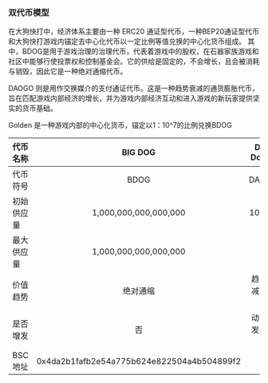 ### 双代币模型

在大狗快打中，经济体系主要由一种 ERC20 通证型代币，一种BEP20通证型代币和大狗快打游戏内锚定去中心化代币以一定比例等值兑换的中心化货币组成。
其中，BDOG是用于游戏治理的治理代币，代表着游戏中的股权，在石器家族游戏和社区中能够行使投票权和控制基金会。它的供给是固定的，不会增长，且会被消耗与销毁，因此它是一种绝对通缩代币。

DAOGO 则是用作交换媒介的支付通证代币。这是一种趋势衰减的通货膨胀代币，旨在匹配游戏内部经济的增长，并为游戏内部经济互动和进入游戏的新玩家提供坚实的货币基础。

Golden 是一种游戏内部的中心化货币，锚定以1：10^7的比例兑换BDOG


| 代币名称     | BIG DOG| DAO Doggo|
|:--------|:---------:|:-------:|
| 代币符号| BDOG| DAOGO      |
| 初始供应量| 1,000,000,000,000,000| 10,000      |
| 最大供应量| 1,000,000,000,000,000| /           |
| 价值趋势  | 绝对通缩             | 趋势衰减的通胀|
| 是否增发  | 否                  | 动态增发或销毁|
| BSC 地址 |  0x4da2b1fafb2e54a775b624e822504a4b504899f2|| 